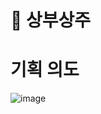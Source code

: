 <h1> 🍶 상부상주</h1>


<h1> 기획 의도 </h1>

![image](https://user-images.githubusercontent.com/90268447/187154053-09e0c244-258f-4bea-8f47-f730b062b240.png)
